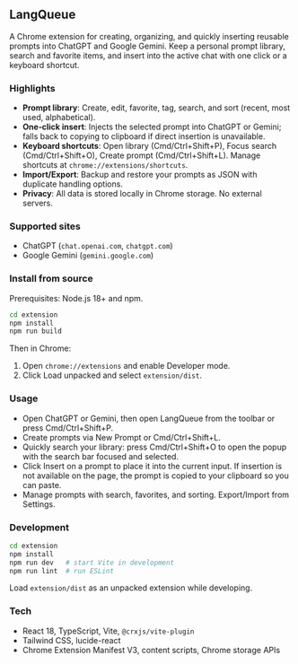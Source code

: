 ## LangQueue

A Chrome extension for creating, organizing, and quickly inserting reusable prompts into ChatGPT and Google Gemini. Keep a personal prompt library, search and favorite items, and insert into the active chat with one click or a keyboard shortcut.

### Highlights

- **Prompt library**: Create, edit, favorite, tag, search, and sort (recent, most used, alphabetical).
- **One‑click insert**: Injects the selected prompt into ChatGPT or Gemini; falls back to copying to clipboard if direct insertion is unavailable.
- **Keyboard shortcuts**: Open library (Cmd/Ctrl+Shift+P), Focus search (Cmd/Ctrl+Shift+O), Create prompt (Cmd/Ctrl+Shift+L). Manage shortcuts at `chrome://extensions/shortcuts`.
- **Import/Export**: Backup and restore your prompts as JSON with duplicate handling options.
- **Privacy**: All data is stored locally in Chrome storage. No external servers.

### Supported sites

- ChatGPT (`chat.openai.com`, `chatgpt.com`)
- Google Gemini (`gemini.google.com`)

### Install from source

Prerequisites: Node.js 18+ and npm.

```bash
cd extension
npm install
npm run build
```

Then in Chrome:

1. Open `chrome://extensions` and enable Developer mode.
2. Click Load unpacked and select `extension/dist`.

### Usage

- Open ChatGPT or Gemini, then open LangQueue from the toolbar or press Cmd/Ctrl+Shift+P.
- Create prompts via New Prompt or Cmd/Ctrl+Shift+L.
- Quickly search your library: press Cmd/Ctrl+Shift+O to open the popup with the search bar focused and selected.
- Click Insert on a prompt to place it into the current input. If insertion is not available on the page, the prompt is copied to your clipboard so you can paste.
- Manage prompts with search, favorites, and sorting. Export/Import from Settings.

### Development

```bash
cd extension
npm install
npm run dev   # start Vite in development
npm run lint  # run ESLint
```

Load `extension/dist` as an unpacked extension while developing.

### Tech

- React 18, TypeScript, Vite, `@crxjs/vite-plugin`
- Tailwind CSS, lucide-react
- Chrome Extension Manifest V3, content scripts, Chrome storage APIs
